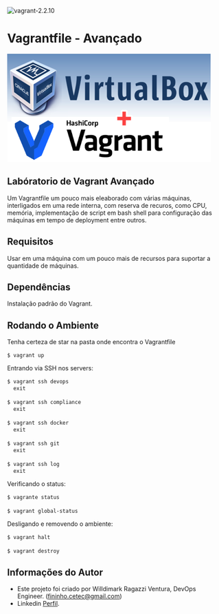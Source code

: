 ![vagrant-2.2.10](https://img.shields.io/badge/vagrant-2.2.10-blue?style=flat-square)

Vagrantfile - Avançado
========================

![Capa](virtualbox-plus-vagrant.png "Capa")

## Labóratorio de Vagrant Avançado

Um Vagrantfile um pouco mais eleaborado com várias máquinas, interligados em uma rede interna, com reserva de recuros, como CPU, memória, implementação de script em bash shell para configuração das máquinas em tempo de deployment entre outros.


Requisitos
------------

Usar em uma máquina com um pouco mais de recursos para suportar a quantidade de máquinas.


Dependências
------------

Instalação padrão do Vagrant.

Rodando o Ambiente
-------------------

Tenha certeza de star na pasta onde encontra o Vagrantfile 

    $ vagrant up

Entrando via SSH nos servers:

    $ vagrant ssh devops
      exit

    $ vagrant ssh compliance
      exit 

    $ vagrant ssh docker
      exit 

    $ vagrant ssh git
      exit 

    $ vagrant ssh log
      exit 

Verificando o status:

    $ vagrante status

    $ vagrant global-status

Desligando e removendo o ambiente:

    $ vagrant halt

    $ vagrant destroy


Informações do Autor
------------------

- Este projeto foi criado por Willdimark Ragazzi Ventura, DevOps Engineer. (<fininho.cetec@gmail.com>)
- Linkedin [Perfil](https://www.linkedin.com/in/willdymark-ragazzi-ventura-ccna-devnetsecops-membro-anppd%C2%AE-a4422617//).
